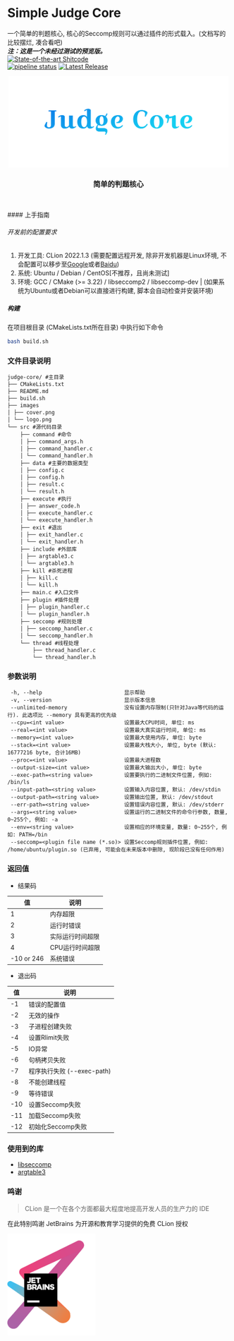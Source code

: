 

# Simple Judge Core

一个简单的判题核心, 核心的Seccomp规则可以通过插件的形式载入。(文档写的比较摆烂, 凑合看吧)
<br />
***注：这是一个未经过测试的预览版。***
<br />
[![State-of-the-art Shitcode](https://img.shields.io/static/v1?label=State-of-the-art&message=Shitcode&color=7B5804)](https://github.com/trekhleb/state-of-the-art-shitcode)
<br />
[![pipeline status](http://gitlab.shawngao.org/root/judge-core/badges/main/pipeline.svg)](http://gitlab.shawngao.org/root/judge-core/-/commits/main) [![Latest Release](http://gitlab.shawngao.org/root/judge-core/-/badges/release.svg)](http://gitlab.shawngao.org/root/judge-core/-/releases)
<br />

<p align="center">
  <a href="#">
    <img src="./images/cover.png" alt="Logo" width="500"/>
  </a>
</p>
<h3 align="center">简单的判题核心</h3>
<p align="center">
  <br />
</p>
#### 上手指南

###### 开发前的配置要求

1. 开发工具: CLion 2022.1.3 (需要配置远程开发, 除非开发机器是Linux环境, 不会配置可以移步至[Google](https://www.google.com/)或者[Baidu](https://www.baidu.com/))
2. 系统: Ubuntu / Debian / CentOS[不推荐，且尚未测试]
2. 环境: GCC / CMake (>= 3.22) / libseccomp2 / libseccomp-dev | (如果系统为Ubuntu或者Debian可以直接进行构建, 脚本会自动检查并安装环境)

##### **构建**

在项目根目录 (CMakeLists.txt所在目录) 中执行如下命令
```sh
bash build.sh
```

### 文件目录说明

```
judge-core/ #主目录
├── CMakeLists.txt
├── README.md
├── build.sh
├── images
│ ├── cover.png
│ └── logo.png
└── src #源代码目录
    ├── command #命令
    │ ├── command_args.h
    │ ├── command_handler.c
    │ └── command_handler.h
    ├── data #主要的数据类型
    │ ├── config.c
    │ ├── config.h
    │ ├── result.c
    │ └── result.h
    ├── execute #执行
    │ ├── answer_code.h
    │ ├── execute_handler.c
    │ └── execute_handler.h
    ├── exit #退出
    │ ├── exit_handler.c
    │ └── exit_handler.h
    ├── include #外部库
    │ ├── argtable3.c
    │ └── argtable3.h
    ├── kill #杀死进程
    │ ├── kill.c
    │ └── kill.h
    ├── main.c #入口文件
    ├── plugin #插件处理
    │ ├── plugin_handler.c
    │ └── plugin_handler.h
    ├── seccomp #规则处理
    │ ├── seccomp_handler.c
    │ └── seccomp_handler.h
    └── thread #线程处理
        ├── thread_handler.c
        └── thread_handler.h

```

### 参数说明

```
 -h, --help                          显示帮助
 -v, --version                       显示版本信息
 --unlimited-memory                  没有设置内存限制(只针对Java等代码的运行). 此选项比 --memory 具有更高的优先级
 --cpu=<int value>                   设置最大CPU时间, 单位: ms
 --real=<int value>                  设置最大真实运行时间, 单位: ms
 --memory=<int value>                设置最大使用内存, 单位: byte
 --stack=<int value>                 设置最大栈大小, 单位, byte (默认: 16777216 byte, 合计16MB)
 --proc=<int value>                  设置最大进程数
 --output-size=<int value>           设置最大输出大小, 单位: byte
 --exec-path=<string value>          设置要执行的二进制文件位置, 例如: /bin/ls
 --input-path=<string value>         设置输入内容位置, 默认: /dev/stdin
 --output-path=<string value>        设置输出位置, 默认: /dev/stdout
 --err-path=<string value>           设置错误内容位置, 默认: /dev/stderr
 --args=<string value>               设置运行的二进制文件的命令行参数, 数量, 0~255个, 例如: -a
 --env=<string value>                设置相应的环境变量, 数量: 0~255个, 例如: PATH=/bin
 --seccomp=<plugin file name (*.so)> 设置Seccomp规则插件位置, 例如: /home/ubuntu/plugin.so (已弃用, 可能会在未来版本中删除, 现阶段已没有任何作用)
```

### 返回值

- 结果码

| 值          | 说明        |
|------------|-----------|
| 1          | 内存超限      |
| 2          | 运行时错误     |
| 3          | 实际运行时间超限  |
| 4          | CPU运行时间超限 |
| -10 or 246 | 系统错误      |

- 退出码

| 值   | 说明                   |
|-----|----------------------|
| -1  | 错误的配置值               |
| -2  | 无效的操作                |
| -3  | 子进程创建失败              |
| -4  | 设置Rlimit失败           |
| -5  | IO异常                 |
| -6  | 句柄拷贝失败               |
| -7  | 程序执行失败 (--exec-path) |
| -8  | 不能创建线程               |
| -9  | 等待错误                 |
| -10 | 设置Seccomp失败          |
| -11 | 加载Seccomp失败          |
| -12 | 初始化Seccomp失败         |

### 使用到的库

- [libseccomp](https://github.com/seccomp/libseccomp)
- [argtable3](https://github.com/argtable/argtable3)

### 鸣谢

> CLion 是一个在各个方面都最大程度地提高开发人员的生产力的 IDE

在此特别鸣谢 JetBrains 为开源和教育学习提供的免费 CLion 授权

<img src="./images/jetbrains-variant-3.png" alt="Logo" width="200"/>
